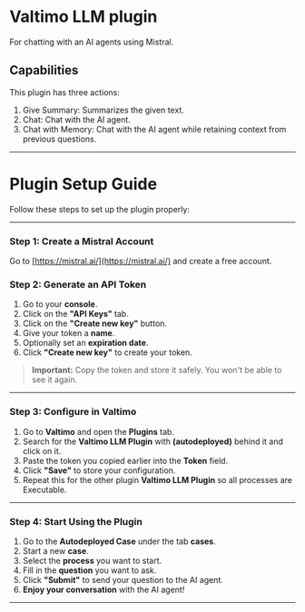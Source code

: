 # Valtimo LLM plugin

For chatting with an AI agents using Mistral.

## Capabilities

This plugin has three actions:

1. Give Summary: Summarizes the given text.
2. Chat: Chat with the AI agent.
3. Chat with Memory: Chat with the AI agent while retaining context from previous questions.

---

# Plugin Setup Guide

Follow these steps to set up the plugin properly:

---

### Step 1: Create a Mistral Account

Go to [https://mistral.ai/](https://mistral.ai/) and create a free account.

### Step 2: Generate an API Token

1. Go to your **console**.
2. Click on the **"API Keys"** tab.
3. Click on the **"Create new key"** button.
4. Give your token a **name**.
5. Optionally set an **expiration date**.
6. Click **"Create new key"** to create your token.

> **Important:** Copy the token and store it safely. You won't be able to see it again.

---

### Step 3: Configure in Valtimo

1. Go to **Valtimo** and open the **Plugins** tab.
2. Search for the **Valtimo LLM Plugin** with **(autodeployed)** behind it and click on it.
3. Paste the token you copied earlier into the **Token** field.
4. Click **"Save"** to store your configuration.
5. Repeat this for the other plugin **Valtimo LLM Plugin** so all processes are Executable.

---

### Step 4: Start Using the Plugin

1. Go to the **Autodeployed Case** under the tab **cases**.
2. Start a new **case**.
3. Select the **process** you want to start.
4. Fill in the **question** you want to ask.
5. Click **"Submit"** to send your question to the AI agent.
6. **Enjoy your conversation** with the AI agent!
---
